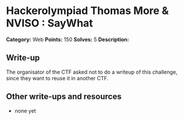 # Hackerolympiad Thomas More & NVISO : SayWhat

**Category:** Web
**Points:** 150
**Solves:** 5
**Description:**



## Write-up

The organisator of the CTF asked not to do a writeup of this challenge, since they want to reuse it in another CTF.

## Other write-ups and resources

* none yet
